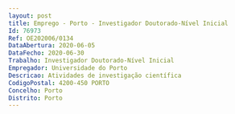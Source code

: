 ```yaml
--- 
layout: post
title: Emprego - Porto - Investigador Doutorado-Nível Inicial
Id: 76973
Ref: OE202006/0134
DataAbertura: 2020-06-05
DataFecho: 2020-06-30
Trabalho: Investigador Doutorado-Nível Inicial
Empregador: Universidade do Porto
Descricao: Atividades de investigação científica
CodigoPostal: 4200-450 PORTO
Concelho: Porto
Distrito: Porto
--- 
```

